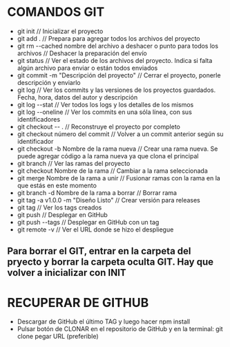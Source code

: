 # COMANDOS GIT

* git init // Inicializar el proyecto
* git add . // Prepara para agregar todos los archivos del proyecto
* git rm --cached nombre del archivo a deshacer o punto para todos los archivos // Deshacer la preparación del envío
* git status // Ver el estado de los archivos del proyecto. Indica si falta algún archivo para enviar o están todos enviados
* git commit -m "Descripción del proyecto" // Cerrar el proyecto, ponerle descripción y enviarlo
* git log // Ver los commits y las versiones de los proyectos guardados. Fecha, hora, datos del autor y descripción
* git log --stat // Ver todos los logs y los detalles de los mismos
* git log --oneline // Ver los commits en una sóla línea, con sus identificadores
* git checkout -- . // Reconstruye el proyecto por completo
* git checkout número del commit // Volver a un commit anterior según su identificador
* git checkout -b Nombre de la rama nueva // Crear una rama nueva. Se puede agregar código a la rama nueva ya que clona el principal
* git branch // Ver las ramas del proyecto
* git checkout Nombre de la rama // Cambiar a la rama seleccionada
* git merge Nombre de la rama a unir // Fusionar ramas con la rama en la que estás en este momento
* git branch -d Nombre de la rama a borrar // Borrar rama
* git tag -a v1.0.0 -m "Diseño Listo" // Crear versión para releases
* git tag // Ver los tags creados
* git push // Desplegar en GitHub
* git push --tags // Desplegar en GitHub con un tag
* git remote -v // Ver el URL donde se hizo el despliegue

## Para borrar el GIT, entrar en la carpeta del pryecto y borrar la carpeta oculta GIT. Hay que volver a inicializar con INIT

# RECUPERAR DE GITHUB

* Descargar de GitHub el último TAG y luego hacer npm install
* Pulsar botón de CLONAR en el repositorio de GitHub y en la terminal: git clone pegar URL (preferible)